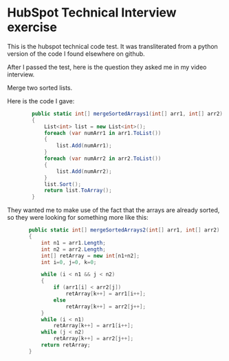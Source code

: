 # HubSpot Technical Interview exercise

This is the hubspot technical code test. It was transliterated from a python version of the code I found elsewhere on github.

After I passed the test, here is the question they asked me in my video interview.

Merge two sorted lists.

Here is the code I gave:

```csharp
        public static int[] mergeSortedArrays1(int[] arr1, int[] arr2)
        {
            List<int> list = new List<int>();
            foreach (var numArr1 in arr1.ToList())
            {
                list.Add(numArr1);
            }
            foreach (var numArr2 in arr2.ToList())
            {
                list.Add(numArr2);
            }
            list.Sort();
            return list.ToArray();
        }
```

They wanted me to make use of the fact that the arrays are already sorted, so
 they were looking for something more like this:
 
 ```csharp
        public static int[] mergeSortedArrays2(int[] arr1, int[] arr2)
        {
            int n1 = arr1.Length;
            int n2 = arr2.Length;
            int[] retArray = new int[n1+n2];
            int i=0, j=0, k=0;

            while (i < n1 && j < n2)
            {
                if (arr1[i] < arr2[j])
                    retArray[k++] = arr1[i++];
                else
                    retArray[k++] = arr2[j++];
            }
            while (i < n1)
                retArray[k++] = arr1[i++];
            while (j < n2)
                retArray[k++] = arr2[j++];
            return retArray;
        }
 ```